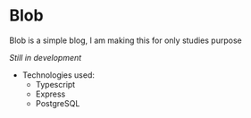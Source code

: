 # Blob
Blob is a simple blog, I am making this for only studies purpose

*Still in development*

- Technologies used:
    - Typescript
    - Express
    - PostgreSQL
